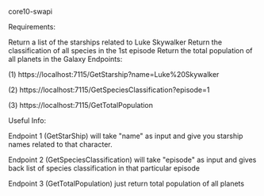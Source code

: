
﻿core10-swapi

Requirements:

Return a list of the starships related to Luke Skywalker
Return the classification of all species in the 1st episode
Return the total population of all planets in the Galaxy
Endpoints:

(1) https://localhost:7115/GetStarship?name=Luke%20Skywalker

(2) https://localhost:7115/GetSpeciesClassification?episode=1

(3) https://localhost:7115/GetTotalPopulation

Useful Info:

Endpoint 1 (GetStarShip) will take "name" as input and give you starship names related to that character.


Endpoint 2 (GetSpeciesClassification) will take "episode" as input and gives back list of species classification in that particular episode


Endpoint 3 (GetTotalPopulation) just return total population of all planets
